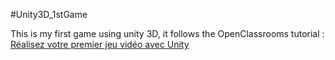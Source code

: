 #Unity3D_1stGame

This is my first game using unity 3D, it follows the OpenClassrooms tutorial :
[Réalisez votre premier jeu vidéo avec Unity](https://openclassrooms.com/courses/realisez-votre-premier-jeu-video-avec-unity) 
